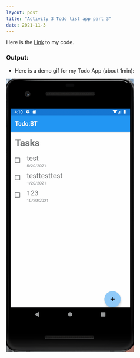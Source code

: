 ```yaml
---
layout: post
title: "Activity 3 Todo list app part 3"
date: 2021-11-3
---
```



Here is the [Link](https://github.com/BingfanTian96/NEU_CS5520_21Fall/tree/main/TaskIt_A3_project) to my code. 

### Output:

- Here is a demo gif for my Todo App (about 1min):

![demo](https://raw.githubusercontent.com/BingfanTian96/NEU_CS5520_21Fall/main/TaskIt_A3_project/img/demo.gif) 
